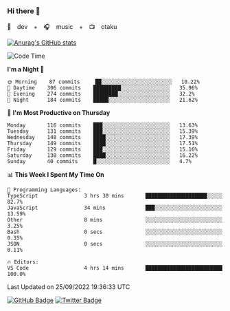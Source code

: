 ### Hi there 👋

🚀　dev　+　🎧　music　+　📺　otaku


[![Anurag's GitHub stats](https://github-readme-stats.vercel.app/api?username=koheitasaka&count_private=true&show_icons=true&theme=monokai)](https://github.com/koheitasaka/github-readme-stats)

<!--START_SECTION:waka-->
![Code Time](http://img.shields.io/badge/Code%20Time-1%2C088%20hrs%2033%20mins-blue)

**I'm a Night 🦉** 

```text
🌞 Morning    87 commits     ██░░░░░░░░░░░░░░░░░░░░░░░   10.22% 
🌆 Daytime    306 commits    █████████░░░░░░░░░░░░░░░░   35.96% 
🌃 Evening    274 commits    ████████░░░░░░░░░░░░░░░░░   32.2% 
🌙 Night      184 commits    █████░░░░░░░░░░░░░░░░░░░░   21.62%

```
📅 **I'm Most Productive on Thursday** 

```text
Monday       116 commits    ███░░░░░░░░░░░░░░░░░░░░░░   13.63% 
Tuesday      131 commits    ███░░░░░░░░░░░░░░░░░░░░░░   15.39% 
Wednesday    148 commits    ████░░░░░░░░░░░░░░░░░░░░░   17.39% 
Thursday     149 commits    ████░░░░░░░░░░░░░░░░░░░░░   17.51% 
Friday       129 commits    ███░░░░░░░░░░░░░░░░░░░░░░   15.16% 
Saturday     138 commits    ████░░░░░░░░░░░░░░░░░░░░░   16.22% 
Sunday       40 commits     █░░░░░░░░░░░░░░░░░░░░░░░░   4.7%

```


📊 **This Week I Spent My Time On** 

```text
💬 Programming Languages: 
TypeScript               3 hrs 30 mins       ████████████████████░░░░░   82.7% 
JavaScript               34 mins             ███░░░░░░░░░░░░░░░░░░░░░░   13.59% 
Other                    8 mins              ░░░░░░░░░░░░░░░░░░░░░░░░░   3.25% 
Bash                     0 secs              ░░░░░░░░░░░░░░░░░░░░░░░░░   0.35% 
JSON                     0 secs              ░░░░░░░░░░░░░░░░░░░░░░░░░   0.11%

🔥 Editors: 
VS Code                  4 hrs 14 mins       █████████████████████████   100.0%

```


 Last Updated on 25/09/2022 19:36:33 UTC
<!--END_SECTION:waka-->

[![GitHub Badge](https://img.shields.io/badge/GitHub-100000?style=for-the-badge&logo=github&logoColor=white)](https://github.com/koheitasaka)
[![Twitter Badge](https://img.shields.io/badge/Twitter-1DA1F2?style=for-the-badge&logo=twitter&logoColor=white)](https://twitter.com/sleep_asleep_)
